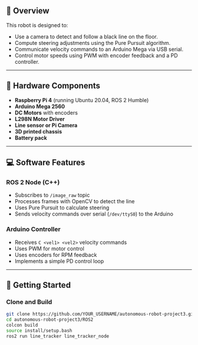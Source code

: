 ## 🧠 Overview

This robot is designed to:

- Use a camera to detect and follow a black line on the floor.
- Compute steering adjustments using the Pure Pursuit algorithm.
- Communicate velocity commands to an Arduino Mega via USB serial.
- Control motor speeds using PWM with encoder feedback and a PD controller.

---

## 🔧 Hardware Components

- **Raspberry Pi 4** (running Ubuntu 20.04, ROS 2 Humble)
- **Arduino Mega 2560**
- **DC Motors** with encoders
- **L298N Motor Driver**
- **Line sensor or Pi Camera**
- **3D printed chassis**
- **Battery pack**

---

## 💻 Software Features

### ROS 2 Node (C++)

- Subscribes to `/image_raw` topic
- Processes frames with OpenCV to detect the line
- Uses Pure Pursuit to calculate steering
- Sends velocity commands over serial (`/dev/ttyS0`) to the Arduino

### Arduino Controller

- Receives `C <vel1> <vel2>` velocity commands
- Uses PWM for motor control
- Uses encoders for RPM feedback
- Implements a simple PD control loop

---

## 🚀 Getting Started

### Clone and Build

```bash
git clone https://github.com/YOUR_USERNAME/autonomous-robot-project3.git
cd autonomous-robot-project3/ROS2
colcon build
source install/setup.bash
ros2 run line_tracker line_tracker_node
